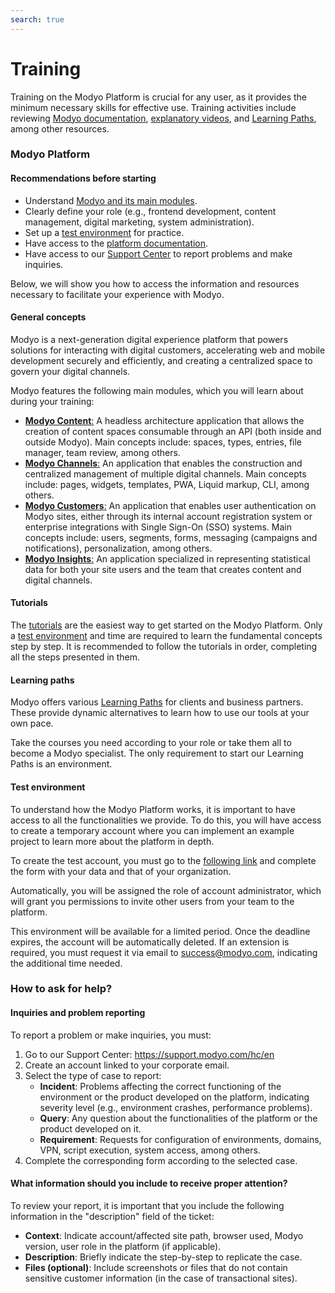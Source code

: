 ```yaml
---
search: true
---
```


# Training

Training on the Modyo Platform is crucial for any user, as it provides the minimum necessary skills for effective use. Training activities include reviewing [Modyo documentation](/en/platform), [explanatory videos](https://www.youtube.com/channel/UCfss-k1zmkszMoNKzYRoGew), and [Learning Paths](https://help.modyo.com/en/articles/6928873-como-aprender-a-usar-modyo), among other resources.

### Modyo Platform

#### Recommendations before starting
- Understand [Modyo and its main modules](https://www.modyo.com/platform).
- Clearly define your role (e.g., frontend development, content management, digital marketing, system administration).
- Set up a [test environment](https://platform.modyo.cloud/try) for practice.
- Have access to the [platform documentation](/en/platform/core).
- Have access to our [Support Center](https://support.modyo.com/hc/en-us) to report problems and make inquiries.

Below, we will show you how to access the information and resources necessary to facilitate your experience with Modyo.

#### General concepts
Modyo is a next-generation digital experience platform that powers solutions for interacting with digital customers, accelerating web and mobile development securely and efficiently, and creating a centralized space to govern your digital channels.

Modyo features the following main modules, which you will learn about during your training:
- [**Modyo Content**:](/en/platform/content) A headless architecture application that allows the creation of content spaces consumable through an API (both inside and outside Modyo). Main concepts include: spaces, types, entries, file manager, team review, among others.
- [**Modyo Channels**:](/en/platform/channels) An application that enables the construction and centralized management of multiple digital channels. Main concepts include: pages, widgets, templates, PWA, Liquid markup, CLI, among others.
- [**Modyo Customers**:](/en/platform/customers) An application that enables user authentication on Modyo sites, either through its internal account registration system or enterprise integrations with Single Sign-On (SSO) systems. Main concepts include: users, segments, forms, messaging (campaigns and notifications), personalization, among others.
- [**Modyo Insights**:](/en/platform/insights) An application specialized in representing statistical data for both your site users and the team that creates content and digital channels.

#### Tutorials
The [tutorials](https://help.modyo.com/en/collections/4032221-tutoriales) are the easiest way to get started on the Modyo Platform. Only a [test environment](/en/platform/training#test-environment) and time are required to learn the fundamental concepts step by step.
It is recommended to follow the tutorials in order, completing all the steps presented in them.

#### Learning paths
Modyo offers various [Learning Paths](https://help.modyo.com/en/articles/6928873-learning-how-to-use-modyo) for clients and business partners. These provide dynamic alternatives to learn how to use our tools at your own pace.

Take the courses you need according to your role or take them all to become a Modyo specialist. The only requirement to start our Learning Paths is an environment.


#### Test environment
To understand how the Modyo Platform works, it is important to have access to all the functionalities we provide. To do this, you will have access to create a temporary account where you can implement an example project to learn more about the platform in depth.

To create the test account, you must go to the [following link](https://platform.modyo.cloud/try) and complete the form with your data and that of your organization.

Automatically, you will be assigned the role of account administrator, which will grant you permissions to invite other users from your team to the platform.

This environment will be available for a limited period. Once the deadline expires, the account will be automatically deleted. If an extension is required, you must request it via email to [success@modyo.com](mailto:success@modyo.com), indicating the additional time needed.

### How to ask for help?

#### Inquiries and problem reporting
To report a problem or make inquiries, you must:
1. Go to our Support Center: https://support.modyo.com/hc/en
2. Create an account linked to your corporate email.
3. Select the type of case to report:
    - **Incident**: Problems affecting the correct functioning of the environment or the product developed on the platform, indicating severity level (e.g., environment crashes, performance problems).
    - **Query**: Any question about the functionalities of the platform or the product developed on it.
    - **Requirement**: Requests for configuration of environments, domains, VPN, script execution, system access, among others.
4. Complete the corresponding form according to the selected case.

#### What information should you include to receive proper attention?
To review your report, it is important that you include the following information in the "description" field of the ticket:
- **Context**: Indicate account/affected site path, browser used, Modyo version, user role in the platform (if applicable).
- **Description**: Briefly indicate the step-by-step to replicate the case.
- **Files (optional)**: Include screenshots or files that do not contain sensitive customer information (in the case of transactional sites).